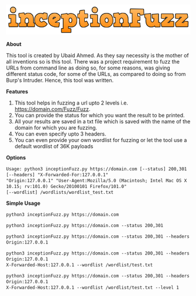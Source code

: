 <img src="inceptionFuzz.png">

**About**

This tool is created by Ubaid Ahmed. As they say necessity is the mother of all inventions so is this tool. There was a project requirement to fuzz the URLs from command line as doing so, for some reasons, was giving different status code, for some of the URLs, as compared to doing so from Burp's Intruder. Hence, this tool was written.

**Features**
1. This tool helps in fuzzing a url upto 2 levels i.e. https://domain.com/Fuzz/Fuzz.
2. You can provide the status for which you want the result to be printed.
3. All your results are saved in a txt file which is saved with the name of the domain for which you are fuzzing.
4. You can even specify upto 3 headers.
5. You can even provide your own wordlist for fuzzing or let the tool use a default wordlist of 36K payloads

**Options**

```
Usage: python3 inceptionFuzz.py https://domain.com [--status] 200,301 [--headers] "X-Forwarded-For:127.0.0.1" 
"Origin:127.0.0.1" "User-Agent:Mozilla/5.0 (Macintosh; Intel Mac OS X 10.15; rv:101.0) Gecko/20100101 Firefox/101.0" 
[--wordlist] /wordlists/wordlist_test.txt
```

**Simple Usage**

```
python3 inceptionFuzz.py https://domain.com
```

```
python3 inceptionFuzz.py https://domain.com --status 200,301
```

```
python3 inceptionFuzz.py https://domain.com --status 200,301 --headers Origin:127.0.0.1
```

```
python3 inceptionFuzz.py https://domain.com --status 200,301 --headers Origin:127.0.0.1 
X-Forwarded-Host:127.0.0.1 --wordlist /wordlist/test.txt
```

```
python3 inceptionFuzz.py https://domain.com --status 200,301 --headers Origin:127.0.0.1 
X-Forwarded-Host:127.0.0.1 --wordlist /wordlist/test.txt --level 1
```
